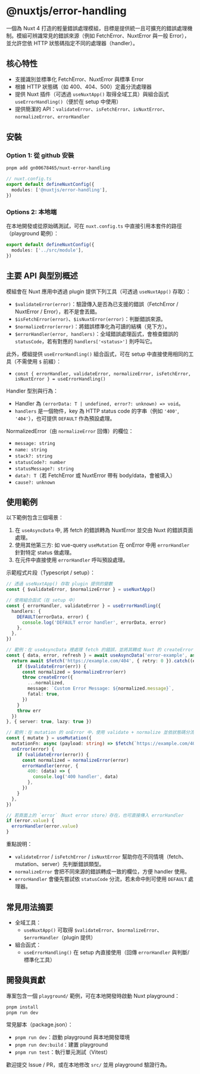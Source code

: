 # @nuxtjs/error-handling

一個為 Nuxt 4 打造的輕量錯誤處理模組，目標是提供統一且可擴充的錯誤處理機制。模組可辨識常見的錯誤來源（例如 FetchError、NuxtError 與一般 Error），並允許您依 HTTP 狀態碼指定不同的處理器（handler）。

## 核心特性

- 支援識別並標準化 FetchError、NuxtError 與標準 Error
- 根據 HTTP 狀態碼（如 400、404、500）定義分流處理器
- 提供 Nuxt 插件（可透過 `useNuxtApp()` 取得全域工具）與組合函式 `useErrorHandling()`（便於在 setup 中使用）
- 提供簡潔的 API：`validateError`、`isFetchError`、`isNuxtError`、`normalizeError`、`errorHandler`

## 安裝

### Option 1: 從 github 安裝

```bash
pnpm add gn00678465/nuxt-error-handling
```
```ts
// nuxt.config.ts
export default defineNuxtConfig({
  modules: ['@nuxtjs/error-handling'],
})
```

### Options 2: 本地端

在本地開發或從原始碼測試，可在 `nuxt.config.ts` 中直接引用本套件的路徑（playground 範例）：

```ts
export default defineNuxtConfig({
  modules: ['../src/module'],
})
```

## 主要 API 與型別概述

模組會在 Nuxt 應用中透過 plugin 提供下列工具（可透過 `useNuxtApp()` 存取）：

- `$validateError(error)`：驗證傳入是否為已支援的錯誤（FetchError / NuxtError / Error），若不是會丟錯。
- `$isFetchError(error)`、`$isNuxtError(error)`：判斷錯誤來源。
- `$normalizeError(error)`：將錯誤標準化為可讀的結構（見下方）。
- `$errorHandler(error, handlers)`：全域錯誤處理函式，會檢查錯誤的 `statusCode`，若有對應的 `handlers['<status>']` 則呼叫它。

此外，模組提供 `useErrorHandling()` 組合函式，可在 setup 中直接使用相同的工具（不需使用 `$` 前綴）：

- `const { errorHandler, validateError, normalizeError, isFetchError, isNuxtError } = useErrorHandling()`

Handler 型別與行為：

- Handler 為 `(errorData: T | undefined, error?: unknown) => void`。
- `handlers` 是一個物件，key 為 HTTP status code 的字串（例如 `'400'`, `'404'`），也可提供 `DEFAULT` 作為預設處理。

NormalizedError（由 `normalizeError` 回傳）的欄位：

- `message: string`
- `name: string`
- `stack?: string`
- `statusCode?: number`
- `statusMessage?: string`
- `data?: T`（若 FetchError 或 NuxtError 帶有 body/data，會被填入）
- `cause?: unknown`

## 使用範例

以下範例包含三個場景：

1. 在 `useAsyncData` 中, 將 fetch 的錯誤轉為 NuxtError 並交由 Nuxt 的錯誤頁面處理。
2. 使用其他第三方: 如 vue-query `useMutation` 在 onError 中用 `errorHandler` 針對特定 status 做處理。
3. 在元件中直接使用 `errorHandler` 呼叫預設處理。

示範程式片段（Typescript / setup）：

```ts
// 透過 useNuxtApp() 存取 plugin 提供的變數
const { $validateError, $normalizeError } = useNuxtApp()

// 使用組合函式（在 setup 中）
const { errorHandler, validateError } = useErrorHandling({
  handlers: {
    DEFAULT(errorData, error) {
      console.log('DEFAULT error handler', errorData, error)
    },
  },
})

// 範例：在 useAsyncData 裡處理 fetch 的錯誤，並將其轉成 Nuxt 的 createError()
const { data, error, refresh } = await useAsyncData('error-example', async () => {
  return await $fetch('https://example.com/404', { retry: 0 }).catch((err) => {
    if ($validateError(err)) {
      const normalized = $normalizeError(err)
      throw createError({
        ...normalized,
        message: `Custom Error Message: ${normalized.message}`,
        fatal: true,
      })
    }
    throw err
  })
}, { server: true, lazy: true })

// 範例：在 mutation 的 onError 中，使用 validate + normalize 並依狀態碼分流
const { mutate } = useMutation({
  mutationFn: async (payload: string) => $fetch(`https://example.com/400/${payload}`, { method: 'POST' }),
  onError(error) {
    if (validateError(error)) {
      const normalized = normalizeError(error)
      errorHandler(error, {
        400: (data) => {
          console.log('400 handler', data)
        },
      })
    }
  },
})

// 若頁面上的 `error`（Nuxt error store）存在，也可直接傳入 errorHandler
if (error.value) {
  errorHandler(error.value)
}
```

重點說明：

- `validateError` / `isFetchError` / `isNuxtError` 幫助你在不同情境（fetch、mutation、server）先判斷錯誤類型。
- `normalizeError` 會把不同來源的錯誤轉成一致的欄位，方便 handler 使用。
- `errorHandler` 會優先嘗試依 `statusCode` 分流，若未命中則可使用 `DEFAULT` 處理器。

## 常見用法摘要

- 全域工具：
  - `useNuxtApp()` 可取得 `$validateError`、`$normalizeError`、`$errorHandler`（plugin 提供）
- 組合函式：
  - `useErrorHandling()` 在 setup 內直接使用（回傳 `errorHandler` 與判斷/標準化工具）

## 開發與貢獻

專案包含一個 `playground/` 範例，可在本地開發時啟動 Nuxt playground：

```bash
pnpm install
pnpm run dev
```

常見腳本（package.json）：

- `pnpm run dev`：啟動 playground 與本地開發環境
- `pnpm run dev:build`：建置 playground
- `pnpm run test`：執行單元測試（Vitest）

歡迎提交 Issue / PR，或在本地修改 `src/` 並用 playground 驗證行為。
